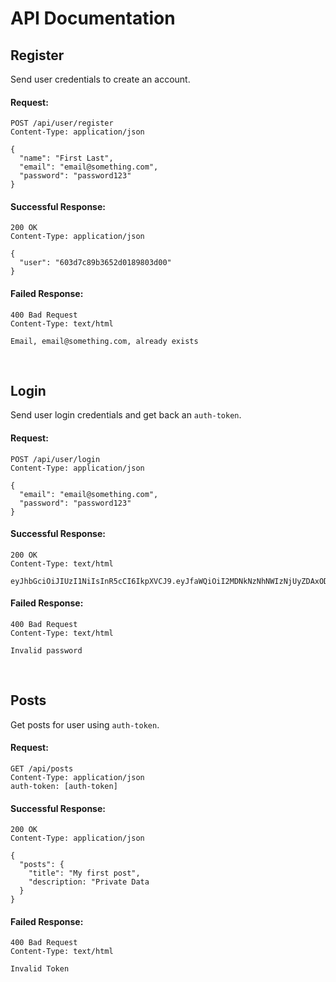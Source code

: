 # API Documentation

## Register
Send user credentials to create an account.

#### Request:
```
POST /api/user/register
Content-Type: application/json

{
  "name": "First Last",
  "email": "email@something.com",
  "password": "password123"
}
```

#### Successful Response:
```
200 OK
Content-Type: application/json

{
  "user": "603d7c89b3652d0189803d00"
}
```

#### Failed Response:
```
400 Bad Request
Content-Type: text/html

Email, email@something.com, already exists
```

<br/>

## Login
Send user login credentials and get back an `auth-token`.

#### Request:
```
POST /api/user/login
Content-Type: application/json

{
  "email": "email@something.com",
  "password": "password123"
}
```

#### Successful Response:
```
200 OK
Content-Type: text/html

eyJhbGciOiJIUzI1NiIsInR5cCI6IkpXVCJ9.eyJfaWQiOiI2MDNkNzNhNWIzNjUyZDAxODk4MDNjZmYiLCJpYXQiOjE2MTQ2NDI4MTJ9.5ToonQb03y8o7dzC45lW44Ws2vADxgujuypNInguRv8
```

#### Failed Response:
```
400 Bad Request
Content-Type: text/html

Invalid password
```

<br/>

## Posts
Get posts for user using `auth-token`.

#### Request:
```
GET /api/posts
Content-Type: application/json
auth-token: [auth-token]
```

#### Successful Response:
```
200 OK
Content-Type: application/json

{
  "posts": {
    "title": "My first post",
    "description: "Private Data
  }
}
```

#### Failed Response:
```
400 Bad Request
Content-Type: text/html

Invalid Token
```